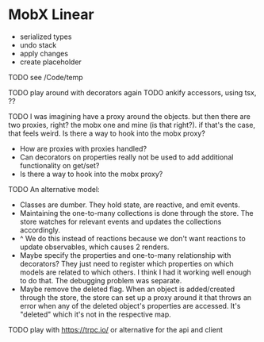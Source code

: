 # MobX Linear

- serialized types
- undo stack
- apply changes
- create placeholder


TODO see /Code/temp

TODO play around with decorators again
TODO ankify accessors, using tsx, ??

TODO I was imagining have a proxy around the objects. but then there are two proxies, right? the mobx one and mine (is that right?). if that's the case, that feels weird. Is there a way to hook into the mobx proxy?
- How are proxies with proxies handled?
- Can decorators on properties really not be used to add additional functionality on get/set?
- Is there a way to hook into the mobx proxy?

TODO An alternative model:

- Classes are dumber. They hold state, are reactive, and emit events.
- Maintaining the one-to-many collections is done through the store. The store watches
for relevant events and updates the collections accordingly.
- ^ We do this instead of reactions because we don't want reactions to update observables,
which causes 2 renders.
- Maybe specify the properties and one-to-many relationship with decorators? They just need
to register which properties on which models are related to which others. I think I had it
working well enough to do that. The debugging problem was separate.
- Maybe remove the deleted flag. When an object is added/created through the store, the store
can set up a proxy around it that throws an error when any of the deleted object's properties
are accessed. It's "deleted" which it's not in the respective map.

TODO play with https://trpc.io/ or alternative for the api and client

